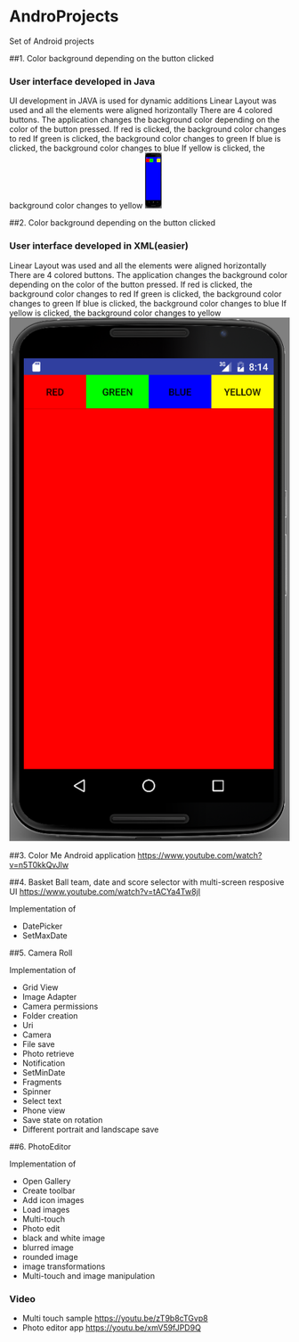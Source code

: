 # AndroProjects
Set of Android projects

##1. Color background depending on the button clicked
### User interface developed in Java

UI development in JAVA is used for dynamic additions
Linear Layout was used and all the elements were aligned horizontally
There are 4 colored buttons. 
The application changes the background color depending on the color of the button pressed.
If red is clicked, the background color changes to red
If green is clicked, the background color changes to green
If blue is clicked, the background color changes to blue
If yellow is clicked, the background color changes to yellow
<img src="Pictures/1.Button_Background_java/java_blue.png" alt="Program 1 screenshot" style="width:30px;height:100px">



##2. Color background depending on the button clicked
### User interface developed in XML(easier)

Linear Layout was used and all the elements were aligned horizontally
There are 4 colored buttons. 
The application changes the background color depending on the color of the button pressed.
If red is clicked, the background color changes to red
If green is clicked, the background color changes to green
If blue is clicked, the background color changes to blue
If yellow is clicked, the background color changes to yellow
![2.screenshot](Pictures/2.Button_Background_xml/red_xml.png)


##3. Color Me Android application
https://www.youtube.com/watch?v=n5T0kkQvJlw

##4. Basket Ball team, date and score selector with multi-screen resposive UI
https://www.youtube.com/watch?v=tACYa4Tw8jI

Implementation of 
+ DatePicker
+ SetMaxDate


##5. Camera Roll

Implementation of
+ Grid View
+ Image Adapter
+ Camera permissions
+ Folder creation
+ Uri
+ Camera
+ File save
+ Photo retrieve
+ Notification
+ SetMinDate
+ Fragments
+ Spinner
+ Select text
+ Phone view
+ Save state on rotation
+ Different portrait and landscape save

##6. PhotoEditor

Implementation of
+ Open Gallery
+ Create toolbar
+ Add icon images
+ Load images
+ Multi-touch
+ Photo edit
+ black and white image
+ blurred image
+ rounded image
+ image transformations
+ Multi-touch and image manipulation 

### Video
+ Multi touch sample https://youtu.be/zT9b8cTGvp8
+ Photo editor app https://youtu.be/xmV59fJPD9Q


